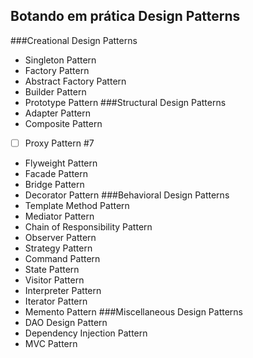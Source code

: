 ## Botando em prática Design Patterns
###Creational Design Patterns
- Singleton Pattern 
- Factory Pattern
- Abstract Factory Pattern
- Builder Pattern
- Prototype Pattern
###Structural Design Patterns
- Adapter Pattern
- Composite Pattern
- [ ] Proxy Pattern #7
- Flyweight Pattern
- Facade Pattern
- Bridge Pattern
- Decorator Pattern
###Behavioral Design Patterns
- Template Method Pattern
- Mediator Pattern
- Chain of Responsibility Pattern
- Observer Pattern
- Strategy Pattern
- Command Pattern
- State Pattern
- Visitor Pattern
- Interpreter Pattern
- Iterator Pattern
- Memento Pattern
###Miscellaneous Design Patterns
- DAO Design Pattern
- Dependency Injection Pattern
- MVC Pattern